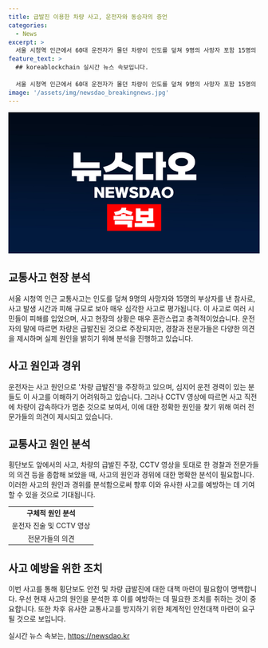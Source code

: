 ```yaml
---
title: 급발진 이용한 차량 사고, 운전자와 동승자의 증언
categories:
  - News
excerpt: >
  서울 시청역 인근에서 60대 운전자가 몰던 차량이 인도를 덮쳐 9명의 사망자 포함 15명의 사상자를 낸 교통사고가 발생했습니다. 사건은 시민들에게 충격을 안겨주었으며, 가해 차량 운전자는 사고 원인을 차량 급발진이라 주장했습니다. 그러나 CCTV 영상과 전문가들의 의견에 따르면 사고는 일반적인 급발진 사고와는 다른 양상을 보였습니다. 사고 현장은 대체로 정리되었지만 인도 옆의 안전펜스가 통째로 뽑혀 사고 당시의 충격을 짐작케 했습니다.
feature_text: >
  ## koreablockchain 실시간 뉴스 속보입니다.

  서울 시청역 인근에서 60대 운전자가 몰던 차량이 인도를 덮쳐 9명의 사망자 포함 15명의 사상자를 낸 교통사고가 발생했습니다. 사건은 시민들에게 충격을 안겨주었으며, 가해 차량 운전자는 사고 원인을 차량 급발진이라 주장했습니다. 그러나 CCTV 영상과 전문가들의 의견에 따르면 사고는 일반적인 급발진 사고와는 다른 양상을 보였습니다. 사고 현장은 대체로 정리되었지만 인도 옆의 안전펜스가 통째로 뽑혀 사고 당시의 충격을 짐작케 했습니다.
image: '/assets/img/newsdao_breakingnews.jpg'
---
```


<p><img src="/assets/img/newsdao_breakingnews.jpg" alt="koreablockchain 속보" /></p>

<h2 data-ke-size="size26">교통사고 현장 분석</h2>

<p data-ke-size="size16">서울 시청역 인근 교통사고는 인도를 덮쳐 9명의 사망자와 15명의 부상자를 낸 참사로, 사고 발생 시간과 피해 규모로 보아 매우 심각한 사고로 평가됩니다. 이 사고로 여러 시민들이 피해를 입었으며, 사고 현장의 상황은 매우 혼란스럽고 충격적이었습니다. 운전자의 말에 따르면 차량은 급발진된 것으로 주장되지만, 경찰과 전문가들은 다양한 의견을 제시하며 실제 원인을 밝히기 위해 분석을 진행하고 있습니다.</p>

<h2 data-ke-size="size26">사고 원인과 경위</h2>

<p data-ke-size="size16">운전자는 사고 원인으로 '차량 급발진'을 주장하고 있으며, 심지어 운전 경력이 있는 분들도 이 사고를 이해하기 어려워하고 있습니다. 그러나 CCTV 영상에 따르면 사고 직전에 차량이 감속하다가 멈춘 것으로 보여서, 이에 대한 정확한 원인을 찾기 위해 여러 전문가들의 의견이 제시되고 있습니다.</p>

<h2 data-ke-size="size26">교통사고 원인 분석</h2>

<p data-ke-size="size16">횡단보도 앞에서의 사고, 차량의 급발진 주장, CCTV 영상을 토대로 한 경찰과 전문가들의 의견 등을 종합해 보았을 때, 사고의 원인과 경위에 대한 명확한 분석이 필요합니다. 이러한 사고의 원인과 경위를 분석함으로써 향후 이와 유사한 사고를 예방하는 데 기여할 수 있을 것으로 기대됩니다. </p>

<table>
<tbody>
<tr>
<td style="text-align: center; height: 17px;"><b>구체적 원인 분석</b></td>
</tr>
<tr>
<td style="text-align: center; height: 17px;">운전자 진술 및 CCTV 영상</td>
</tr>
<tr>
<td style="text-align: center; height: 17px;">전문가들의 의견</td>
</tr>
</tbody>
</table>

<h2 data-ke-size="size26">사고 예방을 위한 조치</h2>

<p data-ke-size="size16">이번 사고를 통해 횡단보도 안전 및 차량 급발진에 대한 대책 마련이 필요함이 명백합니다. 우선 현재 사고의 원인을 분석한 후 이를 예방하는 데 필요한 조치를 취하는 것이 중요합니다. 또한 차후 유사한 교통사고를 방지하기 위한 체계적인 안전대책 마련이 요구될 것으로 보입니다. </p>
실시간 뉴스 속보는, <a href="https://newsdao.kr" rel="dofollow">https://newsdao.kr</a>


